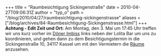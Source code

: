 +++
title = "Raumbesichtigung Sickingenstraße"
date = 2010-04-27T09:06:31Z
author = "typ_o"
path = "/blog/2010/04/27/raumbesichtigung-sickingenstrasse"
aliases = ["/blog/archives/84-Raumbesichtigung-Sickingenstrasse.html"]
+++
**Achtung - Edit Zeit und Ort:** Am Montag, den 3. Mai um 17:45 Uhr
treffen wir uns kurz vorher im [Döner
Imbiss](https://maps.google.de/maps?q=51.318338,9.49247&num=1&sll=51.318928,9.49601&sspn=0.111645,0.256119&ie=UTF8&ll=51.318337,9.491973&spn=0.001227,0.005493&z=18)
links neben der Lolita Bar um uns zu koordinieren, und gehen dann zu dem
Besichtigungstermin in die Sickingenstraße 10, 34117 Kassel um mit den
Vermietern die
[Räume](https://flipdot.org/wiki/index.php?title=Raumsuche/Sickingenstrasse)
anzusehen.
